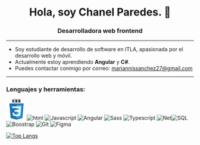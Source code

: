 # <center> Hola, soy **Chanel Paredes.** 👋

### <center> **Desarrolladora web frontend**
---
- Soy estudiante de desarrollo de software en ITLA, apasionada por el desarrollo web y móvil.
- Actualmente estoy aprendiendo **Angular** y **C#**.
- Puedes contactar conmigo por correo: [mariannissanchez27@gmail.com](mailto:mariannissanchez27@gmail.com)
---
### **Lenguajes y herramientas:**

<img src="https://raw.githubusercontent.com/devicons/devicon/master/icons/css3/css3-original-wordmark.svg" alt="css3" width="55" height="55"/><img src ="https://raw.githubusercontent.com/MarikIshtar007/MarikIshtar007/e8da1282aaddbc1eaac7ae98c871adf1728a6b08/images/html.svg" alt="html" width="45" height="45"/> <img src="https://raw.githubusercontent.com/MarikIshtar007/MarikIshtar007/e8da1282aaddbc1eaac7ae98c871adf1728a6b08/images/js.svg" alt="Javascript" width='45' height="45"/> <img src="https://upload.wikimedia.org/wikipedia/commons/thumb/c/cf/Angular_full_color_logo.svg/1200px-Angular_full_color_logo.svg.png" alt="Angular" width='60' height="60"/> <img src="https://camo.githubusercontent.com/c38bf4a44750bd9b576a2259a5074dd277d63f0a412b5b1f31f54e516711ef5b/687474703a2f2f736173732d6c616e672e636f6d2f6173736574732f696d672f7374796c6567756964652f7365616c2d636f6c6f722d61656630333534632e706e67" alt="Sass" width='50' height="50"/> <img src="https://www.tutorialsteacher.com/Content/images/home/typescript.svg" alt="Typescript" width='50' height="50"/> 
<img src="https://learn.microsoft.com/dotnet/media/dotnet-logo.png" alt="Net" width='50' height="50"/><img src="https://symbols.getvecta.com/stencil_28/61_sql-database-generic.90b41636a8.svg" alt="SQL" width='50' height="50"/> <img src="https://raw.githubusercontent.com/MarikIshtar007/MarikIshtar007/e8da1282aaddbc1eaac7ae98c871adf1728a6b08/images/bootstrap.svg" alt="Boostrap" width='50' height="50"/> <img src="https://raw.githubusercontent.com/MarikIshtar007/MarikIshtar007/e8da1282aaddbc1eaac7ae98c871adf1728a6b08/images/git.svg" alt="Git" width='50' height="50"/> <img src="https://cdn-icons-png.flaticon.com/512/5968/5968705.png" alt="Figma" width='50' height="50"/> 

[![Top Langs](https://github-readme-stats.vercel.app/api/top-langs/?username=chanelp&layout=compact)](https://github.com/anuraghazra/github-readme-stats)

<!--
[![Top Langs](https://github-readme-stats.vercel.app/api/top-langs/?username=chanelp&langs_count=6)](https://github.com/anuraghazra/github-readme-stats)
**Chanelp/Chanelp** is a ✨ _special_ ✨ repository because its `README.md` (this file) appears on your GitHub profile.

Here are some ideas to get you started:

- 🔭 I’m currently working on ...
- 🌱 I’m currently learning ...
- 👯 I’m looking to collaborate on ...
- 🤔 I’m looking for help with ...
- 💬 Ask me about ...
- 📫 How to reach me: ...
- 😄 Pronouns: ...
- ⚡ Fun fact: ...
-->
